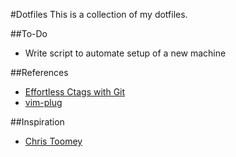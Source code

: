 #Dotfiles
This is a collection of my dotfiles.

##To-Do
* Write script to automate setup of a new machine

##References
* [Effortless Ctags with Git](http://tbaggery.com/2011/08/08/effortless-ctags-with-git.html)
* [vim-plug](https://github.com/junegunn/vim-plug)

##Inspiration
* [Chris Toomey](https://github.com/christoomey/dotfiles)


